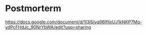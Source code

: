 # Postmorterm
https://docs.google.com/document/d/1l3lSjyq96lfIlxUJ1kNKP7Mq-ydPcFHdJc_90NrYbWA/edit?usp=sharing
